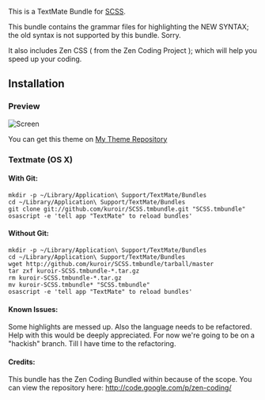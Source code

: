 This is a TextMate Bundle for [SCSS](http://nex-3.com/posts/96-scss-sass-is-a-css-extension).

This bundle contains the grammar files for highlighting the NEW SYNTAX; the old syntax is not supported by this bundle. Sorry.

It also includes Zen CSS ( from the Zen Coding Project ); which will help you speed up your coding.

## Installation

### Preview

![Screen](http://u.nu/8kadd)

You can get this theme on [My Theme Repository](http://github.com/kuroir/TextMate-Kuroir-Theme)

### Textmate (OS X)

#### With Git:

    mkdir -p ~/Library/Application\ Support/TextMate/Bundles
    cd ~/Library/Application\ Support/TextMate/Bundles
    git clone git://github.com/kuroir/SCSS.tmbundle.git "SCSS.tmbundle"
    osascript -e 'tell app "TextMate" to reload bundles'

#### Without Git:

    mkdir -p ~/Library/Application\ Support/TextMate/Bundles
    cd ~/Library/Application\ Support/TextMate/Bundles
    wget http://github.com/kuroir/SCSS.tmbundle/tarball/master
    tar zxf kuroir-SCSS.tmbundle-*.tar.gz
    rm kuroir-SCSS.tmbundle-*.tar.gz
    mv kuroir-SCSS.tmbundle* "SCSS.tmbundle"
    osascript -e 'tell app "TextMate" to reload bundles'

#### Known Issues:
Some highlights are messed up. Also the language needs to be refactored. Help with this would be deeply appreciated. For now we're going to be on a "hackish" branch. Till I have time to the refactoring.

#### Credits:

This bundle has the Zen Coding Bundled within because of the scope. You can view the repository here: http://code.google.com/p/zen-coding/
